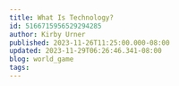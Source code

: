 ```yaml
---
title: What Is Technology?
id: 5166715956529294285
author: Kirby Urner
published: 2023-11-26T11:25:00.000-08:00
updated: 2023-11-29T06:26:46.341-08:00
blog: world_game
tags: 
---
```


